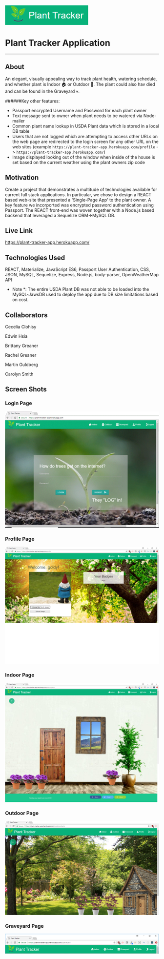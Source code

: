![Plant-Tracker-App-Logo](./readme_images/logo.png "Logo")

# Plant Tracker Application
---
## About
An elegant, visually appealing way to track plant health, watering schedule, and whether plant is Indoor :house: or Outdoor :tulip:.  The plant could also hav died and can be found in the Graveyard :skull:.   

######Key other features:
* Passport encrypted Username and Password for each plant owner
* Text message sent to owner when plant needs to be watered via Node-mailer
* Common plant name lookup in USDA Plant data which is stored in a local DB table
* Users that are not logged which are attempting to access other URLs on the web page are redirected to the login screen for any other URL on the web sites (example `https://plant-tracker-app.herokuapp.com/profile` -> `https://plant-tracker-app.herokuapp.com/`)
* Image displayed looking out of the window when inside of the house is set based on the current weather using the plant owners zip code

## Motivation
Create a project that demonstrates a multitude of technologies available for current full stack applications.
In particular, we chose to design a REACT based web-site that presented a 'Single-Page App' to the plant owner.  A key feature we incorported was encrypted password authentication using Passport.  The REACT front-end was woven together with a Node.js based backend that leveraged a Sequelize ORM->MySQL DB.

## Live Link 
https://plant-tracker-app.herokuapp.com/

## Technologies Used
REACT, Materialize, JavaScript ES6, Passport User Authentication, CSS, JSON, MySQL, Sequelize, Express, Node.js, body-parser, OpenWeatherMap API

* Note *:  The entire USDA Plant DB was not able to be loaded into the MySQL-JawsDB used to deploy the app due to DB size limitations based on cost.

## Collaborators 
Cecelia Clohisy

Edwin Hsia

Brittany Greaner

Rachel Greaner

Martin Guldberg

Carolyn Smith

## Screen Shots

### Login Page
![Plant-Tracker-App-Home-Page](./readme_images/home-page.GIF "Home-Page")

### Profile Page
![Plant-Tracker-App-Profile-Page](./readme_images/profile_page.PNG "Profile-Page")

### Indoor Page
![Plant-Tracker-App-Indoor-Page](./readme_images/indoor_page.PNG "Indoor-Page")

### Outdoor Page
![Plant-Tracker-App-Outdoor-Page](./readme_images/outdoor_page.PNG "Outdoor-Page")

### Graveyard Page
![Plant-Tracker-App-Graveyard-Page](./readme_images/graveyard_page.PNG "Graveyard-Page")

